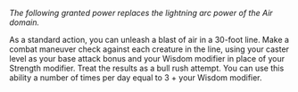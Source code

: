 *The following granted power replaces the lightning arc power of the Air domain.*

As a standard action, you can unleash a blast of air in a 30-foot line. Make a combat maneuver check against each creature in the line, using your caster level as your base attack bonus and your Wisdom modifier in place of your Strength modifier. Treat the results as a bull rush attempt. You can use this ability a number of times per day equal to 3 + your Wisdom modifier.
